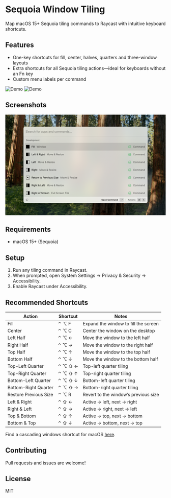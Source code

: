 # Sequoia Window Tiling

Map macOS 15+ Sequoia tiling commands to Raycast with intuitive keyboard shortcuts.

## Features

* One-key shortcuts for fill, center, halves, quarters and three-window layouts
* Extra shortcuts for all Sequoia tiling actions—ideal for keyboards without an Fn key
* Custom menu labels per command

![Demo](metadata/demo.gif)
![Demo](metadata/demo2.gif)

## Screenshots

![Static Demo](metadata/screenshots/demo.png)

## Requirements

* macOS 15+ (Sequoia)

## Setup

1. Run any tiling command in Raycast.
2. When prompted, open System Settings → Privacy & Security → Accessibility.
3. Enable Raycast under Accessibility.

## Recommended Shortcuts

| Action                | Shortcut | Notes                                |
| --------------------- | -------- | ------------------------------------ |
| Fill                  | ⌃ ⌥ F    | Expand the window to fill the screen |
| Center                | ⌃ ⌥ C    | Center the window on the desktop     |
| Left Half             | ⌃ ⌥ ←    | Move the window to the left half     |
| Right Half            | ⌃ ⌥ →    | Move the window to the right half    |
| Top Half              | ⌃ ⌥ ↑    | Move the window to the top half      |
| Bottom Half           | ⌃ ⌥ ↓    | Move the window to the bottom half   |
| Top-Left Quarter      | ⌃ ⌥ ⇧ ←  | Top-left quarter tiling              |
| Top-Right Quarter     | ⌃ ⌥ ⇧ ↑  | Top-right quarter tiling             |
| Bottom-Left Quarter   | ⌃ ⌥ ⇧ ↓  | Bottom-left quarter tiling           |
| Bottom-Right Quarter  | ⌃ ⌥ ⇧ →  | Bottom-right quarter tiling          |
| Restore Previous Size | ⌃ ⌥ R    | Revert to the window’s previous size |
| Left & Right          | ⌃ ⇧ ←    | Active → left, next → right          |
| Right & Left          | ⌃ ⇧ →    | Active → right, next → left          |
| Top & Bottom          | ⌃ ⇧ ↑    | Active → top, next → bottom          |
| Bottom & Top          | ⌃ ⇧ ↓    | Active → bottom, next → top          |

Find a cascading windows shortcut for macOS [here](https://routinehub.co/shortcut/22714/).

## Contributing

Pull requests and issues are welcome!

## License

MIT